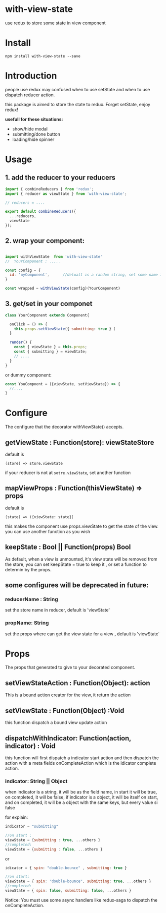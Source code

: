 # with-view-state
use redux to store some state in view component

# Install

```
npm install with-view-state --save
```

# Introduction

people use redux may confused when to use setState and when to use dispatch reducer action.

this package is aimed to store the state to redux. Forget setState, enjoy redux!

**usefull for these situations:**

- show/hide modal
- submitting/done button
- loading/hide spinner

# Usage

## 1. add the reducer to your reducers

```javascript
import { combineReducers } from 'redux';
import { reducer as viewState } from 'with-view-state';

// reducers = ....

export default combineReducers({
  ...reducers,
  viewState
});

```

## 2. wrap your component:

```javascript

import withViewState  from 'with-view-state'
//  YourComponent : .....

const config = {
  id: 'myComponent',      //defualt is a random string, set some name if you need
}

const wrapped = withViewState(config)(YourComponent)

```

## 3. get/set in your componet

```javascript
class YourComponent extends Component{

  onClick = () => {
    this.props.setViewState({ submitting: true } )
  }

  render() {
    const { viewState } = this.props;
    const { submitting } = viewState;
    // ....
  }
}

```

or dummy component:
```javascript
const YouCompoent = ({viewState, setViewState}) => {
  //....
}

```

# Configure

The configure that the decorator withViewState() accepts.

## getViewState : Function(store): viewStateStore

default is

```
(store) => store.viewState
```

if your reducer is not at `sotre.viewState`, set another function

## mapViewProps : Function(thisViewState) => props

default is
```
(state) => ({viewState: state})

```

this makes the component use props.viewState to get the state of the view.
you can use another function as you wish

## keepState : Bool || Function(props) Bool
As default, when a view is unmounted, it's view state will be removed from the store,
you can set keepState = true to keep it , or set a function to determin by the props.

## some configures will be deprecated in future:
###  reducerName : String
set the store name in reducer, default is 'viewState'
###  propName: String
set the props where can get the view state for a view , default is  'viewState'


# Props
The props that generated to give to your decorated component.


## setViewStateAction : Function(Object): action
This is a bound action creator for the view, it return the action

## setViewState : Function(Object) :Void
this function dispatch a bound view update action

## dispatchWithIndicator: Function(action, indicator) : Void

this function will first dispatch a indicator start action and then dispatch the action
with a meta fields onCompleteAction which is the idicator complete action.

### indicator:  String || Object

when indicator is a string, it will be as the field name, in start it will be true, on completed, it will be false,
if indicator is a object, it will be itself on start, and on completed, it will be a object with the same keys,
but every value si false

for explain:
```javascript
indicator = "submitting"

//on start :
viewState = {submitting : true, ...others }
//completed:
viewState = {submitting : false, ...others }

```

or
```javascript
idicator = { spin: "double-bounce" , submitting: true }

//on start:
viewState = { spin: "double-bounce", submitting: true, ...others }
//completed:
viewState = { spin: false, submitting: false, ...others }

```

Notice:
You must use some async handlers like redux-saga to dispatch the onCompleteAction.

